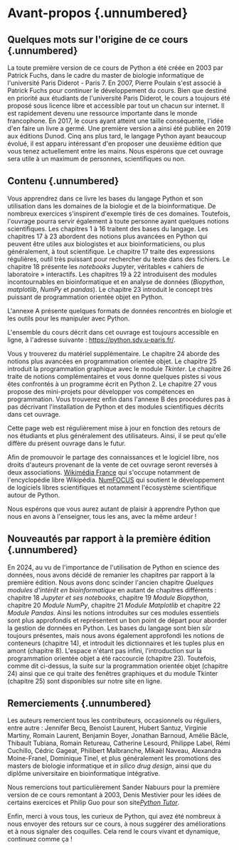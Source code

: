 # Avant-propos {.unnumbered}


## Quelques mots sur l'origine de ce cours {.unnumbered}

La toute première version de ce cours de Python a été créée en 2003 par Patrick Fuchs, dans le cadre du master de biologie informatique de l'université Paris Diderot - Paris 7. En 2007, Pierre Poulain s'est associé à Patrick Fuchs pour continuer le développement du cours. Bien que destiné en priorité aux étudiants de l'université Paris Diderot, le cours a toujours été proposé sous licence libre et accessible par tout un chacun sur internet. Il est rapidement devenu une ressource importante dans le monde francophone. En 2017, le cours ayant atteint une taille conséquente, l'idée d'en faire un livre a germé. Une première version a ainsi été publiée en 2019 aux éditions Dunod. Cinq ans plus tard, le langage Python ayant beaucoup évolué, il est apparu intéressant d'en proposer une deuxième édition que vous tenez actuellement entre les mains. Nous espérons que cet ouvrage sera utile à un maximum de personnes, scientifiques ou non.

## Contenu {.unnumbered}

Vous apprendrez dans ce livre les bases du langage Python et son utilisation dans les domaines de la biologie et de la bioinformatique. De nombreux exercices s'inspirent d'exemple tirés de ces domaines. Toutefois, l'ouvrage pourra servir également à toute personne ayant quelques notions scientifiques. Les chapitres 1 à 16 traitent des bases du langage. Les chapitres 17 à 23 abordent des notions plus avancées en Python qui peuvent être utiles aux biologistes et aux bioinformaticiens, ou plus généralement, à tout scientifique. Le chapitre 17 traite des expressions régulières, outil très puissant pour rechercher du texte dans des fichiers. Le chapitre 18 présente les *notebooks* Jupyter, véritables « cahiers de laboratoire » interactifs. Les chapitres 19 à 22 introduisent des modules incontournables en bioinformatique et en analyse de données (*Biopython*, *matplotlib*, *NumPy* et *pandas*). Le chapitre 23 introduit le concept très puissant de programmation orientée objet en Python. 

L'annexe A présente quelques formats de données rencontrés en biologie et les outils pour les manipuler avec Python.

L'ensemble du cours décrit dans cet ouvrage est toujours accessible en ligne, à l'adresse suivante : <https://python.sdv.u-paris.fr/>.

Vous y trouverez du matériel supplémentaire. Le chapitre 24 aborde des notions plus avancées en programmation orientée objet. Le chapitre 25 introduit la programmation graphique  avec le module *Tkinter*. Le chapitre 26 traite de notions complémentaires et vous donne quelques pistes si vous êtes confrontés à un programme écrit en Python 2. Le chapitre 27 vous propose des mini-projets pour développer vos compétences en programmation. Vous trouverez enfin dans l'annexe B des procédures pas à pas décrivant l'installation de Python et des modules scientifiques décrits dans cet ouvrage. 

Cette page web est régulièrement mise à jour en fonction des retours de nos étudiants et plus généralement des utilisateurs. Ainsi, il se peut qu'elle diffère du présent ouvrage dans le futur.

Afin de promouvoir le partage des connaissances et le logiciel libre, nos droits d'auteurs provenant de la vente de cet ouvrage seront reversés à deux associations. [Wikimédia France](https://www.wikimedia.fr/) qui s'occupe notamment de l'encyclopédie libre Wikipédia. [NumFOCUS](https://numfocus.org/) qui soutient le développement de logiciels libres scientifiques et notamment l'écosystème scientifique autour de Python.

Nous espérons que vous aurez autant de plaisir à apprendre Python que nous en avons à l'enseigner, tous les ans, avec la même ardeur !

## Nouveautés par rapport à la première édition {.unnumbered}

En 2024, au vu de l'importance de l'utilisation de Python en science des données, nous avons décidé de remanier les chapitres par rapport à la première édition. Nous avons donc scinder l'ancien chapitre *Quelques modules d'intérêt en bioinformatique* en autant de chapitres différents : chapitre 18 *Jupyter et ses notebooks*, chapitre 19 *Module Biopython*, chapitre 20 *Module NumPy*, chapitre 21 *Module Matplotlib* et chapitre 22 *Module Pandas*. Ainsi les notions introduites sur ces modules essentiels sont plus approfondis et représentent un bon point de départ pour aborder la gestion de données en Python. Les bases du langage sont bien sûr toujours présentes, mais nous avons également approfondi les notions de conteneurs (chapitre 14), et introduit les dictionnaires et les tuples plus en amont (chapitre 8). L'espace n'étant pas infini, l'introduction sur la programmation orientée objet a été raccourcie (chapitre 23). Toutefois, comme dit ci-dessus, la suite sur la programmation orientée objet (chapitre 24) ainsi que ce qui traite des fenêtres graphiques et du module Tkinter (chapitre 25) sont disponibles sur notre site en ligne.

## Remerciements {.unnumbered}

Les auteurs remercient tous les contributeurs, occasionnels ou réguliers, entre autre : Jennifer Becq, Benoist Laurent, Hubert Santuz, Virginie Martiny, Romain Laurent, Benjamin Boyer, Jonathan Barnoud, Amélie Bâcle, Thibault Tubiana, Romain Retureau, Catherine Lesourd, Philippe Label, Rémi Cuchillo, Cédric Gageat, Philibert Malbranche, Mikaël Naveau, Alexandra Moine-Franel, Dominique Tinel, et plus généralement les promotions des masters de biologie informatique et  *in silico drug design*, ainsi que du diplôme universitaire en bioinformatique intégrative.

Nous remercions tout particulièrement Sander Nabuurs pour la première version de ce cours remontant à 2003, Denis Mestivier pour les idées de certains exercices et Philip Guo pour son site[*Python Tutor*](http://pythontutor.com/).

Enfin, merci à vous tous, les curieux de Python, qui avez été nombreux à nous envoyer des retours sur ce cours, à nous suggérer des améliorations et à nous signaler des coquilles. Cela rend le cours vivant et dynamique, continuez comme ça !
